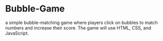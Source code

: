 # Bubble-Game
a simple bubble-matching game where players click on bubbles to match numbers and increase their score. The game will use HTML, CSS, and JavaScript.
